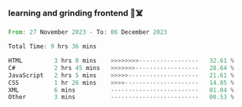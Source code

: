 ### learning and grinding frontend :space_invader::skull_and_crossbones:

<!--START_SECTION:waka-->

```rust
From: 27 November 2023 - To: 06 December 2023

Total Time: 9 hrs 36 mins

HTML         3 hrs 8 mins    >>>>>>>>-----------------   32.61 %
C#           2 hrs 45 mins   >>>>>>>------------------   28.64 %
JavaScript   2 hrs 5 mins    >>>>>--------------------   21.61 %
CSS          1 hr 26 mins    >>>>---------------------   14.85 %
XML          6 mins          -------------------------   01.04 %
Other        3 mins          -------------------------   00.53 %
```

<!--END_SECTION:waka-->
